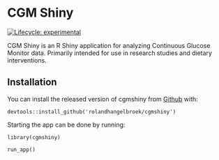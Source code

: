 
<!-- README.md is generated from README.Rmd. Please edit that file -->

CGM Shiny
=========

<!-- badges: start -->

[![Lifecycle:
experimental](https://img.shields.io/badge/lifecycle-experimental-orange.svg)](https://www.tidyverse.org/lifecycle/#experimental)
<!-- badges: end -->

CGM Shiny is an R Shiny application for analyzing Continuous Glucose
Monitor data. Primarily intended for use in research studies and dietary
interventions.

Installation
------------

You can install the released version of cgmshiny from
[Github](https://github.com/) with:

    devtools::install_github('rolandhangelbroek/cgmshiny')

Starting the app can be done by running:

    library(cgmshiny)

    run_app()
